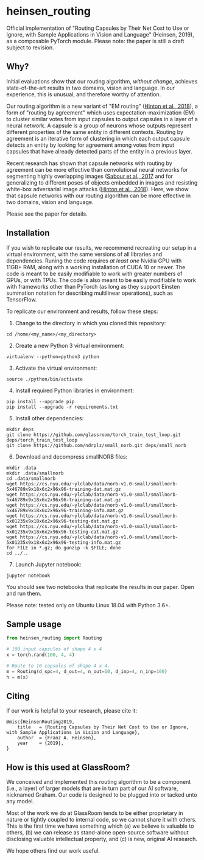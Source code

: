 # heinsen_routing

Official implementation of "Routing Capsules by Their Net Cost to Use or Ignore, with Sample Applications in Vision and Language" (Heinsen, 2019), as a composable PyTorch module. Please note: the paper is still a draft subject to revision.

## Why?

Initial evaluations show that our routing algorithm, _without change_, achieves state-of-the-art results in two domains, vision and language. In our experience, this is unusual, and therefore worthy of attention.

Our routing algorithm is a new variant of "EM routing" ([Hinton et al., 2018](https://openreview.net/pdf?id=HJWLfGWRb)), a form of "routing by agreement" which uses expectation-maximization (EM) to cluster similar votes from input capsules to output capsules in a layer of a neural network. A capsule is a group of neurons whose outputs represent different properties of the same entity in different contexts. Routing by agreement is an iterative form of clustering in which each output capsule detects an entity by looking for agreement among votes from input capsules that have already detected parts of the entity in a previous layer.

Recent research has shown that capsule networks with routing by agreement can be more effective than convolutional neural networks for segmenting highly overlapping images ([Sabour et al., 2017](https://arxiv.org/pdf/1710.09829.pdf) and for generalizing to different poses of objects embedded in images and resisting white-box adversarial image attacks ([Hinton et al., 2018](https://openreview.net/pdf?id=HJWLfGWRb)). Here, we show that capsule networks with our routing algorithm can be more effective in two domains, vision and language.

Please see the paper for details.

## Installation

If you wish to replicate our results, we recommend recreating our setup in a virtual environment, with the same versions of all libraries and dependencies. Runing the code requires _at least one_ Nvidia GPU with 11GB+ RAM, along with a working installation of CUDA 10 or newer. The code is meant to be easily modifiable to work with greater numbers of GPUs, or with TPUs. The code is also meant to be easily modifiable to work with frameworks other than PyTorch (as long as they support Einsten summation notation for describing multilinear operations), such as TensorFlow.

To replicate our environment and results, follow these steps:

1. Change to the directory in which you cloned this repository:

```
cd /home/<my_name>/<my_directory>
```

2. Create a new Python 3 virtual environment:

```
virtualenv --python=python3 python
```

3. Activate the virtual environment:

```
source ./python/bin/activate
```

4. Install required Python libraries in environment:

```
pip install --upgrade pip
pip install --upgrade -r requirements.txt
```

5. Install other dependencies:

```
mkdir deps
git clone https://github.com/glassroom/torch_train_test_loop.git deps/torch_train_test_loop
git clone https://github.com/ndrplz/small_norb.git deps/small_norb
```

6. Download and decompress smallNORB files:

```
mkdir .data
mkdir .data/smallnorb
cd .data/smallnorb
wget https://cs.nyu.edu/~ylclab/data/norb-v1.0-small/smallnorb-5x46789x9x18x6x2x96x96-training-dat.mat.gz
wget https://cs.nyu.edu/~ylclab/data/norb-v1.0-small/smallnorb-5x46789x9x18x6x2x96x96-training-cat.mat.gz
wget https://cs.nyu.edu/~ylclab/data/norb-v1.0-small/smallnorb-5x46789x9x18x6x2x96x96-training-info.mat.gz
wget https://cs.nyu.edu/~ylclab/data/norb-v1.0-small/smallnorb-5x01235x9x18x6x2x96x96-testing-dat.mat.gz
wget https://cs.nyu.edu/~ylclab/data/norb-v1.0-small/smallnorb-5x01235x9x18x6x2x96x96-testing-cat.mat.gz
wget https://cs.nyu.edu/~ylclab/data/norb-v1.0-small/smallnorb-5x01235x9x18x6x2x96x96-testing-info.mat.gz
for FILE in *.gz; do gunzip -k $FILE; done
cd ../..
```

7. Launch Jupyter notebook:

`jupyter notebook`

You should see two notebooks that replicate the results in our paper. Open and run them.

Please note: tested only on Ubuntu Linux 18.04 with Python 3.6+.

## Sample usage

```python
from heinsen_routing import Routing

# 100 input capsules of shape 4 x 4
x = torch.rand(100, 4, 4)

# Route to 10 capsules of shape 4 x 4.
m = Routing(d_spc=4, d_out=4, n_out=10, d_inp=4, n_inp=100)
h = m(x)
```

## Citing

If our work is helpful to your research, please cite it:

```
@misc{HeinsenRouting2019,
    title	= {Routing Capsules by Their Net Cost to Use or Ignore, with Sample Applications in Vision and Language},
    author	= {Franz A. Heinsen},
    year	= {2019},
}
```

## How is this used at GlassRoom?

We conceived and implemented this routing algorithm to be a component (i.e., a layer) of larger models that are in turn part of our AI software, nicknamed Graham. Our code is designed to be plugged into or tacked unto any model.

Most of the work we do at GlassRoom tends to be either proprietary in nature or tightly coupled to internal code, so we cannot share it with others. This is the first time we have something which (a) we believe is valuable to others, (b) we can release as stand-alone open-source software without disclosing valuable intellectual property, and (c) is new, original AI research.

We hope others find our work useful.
